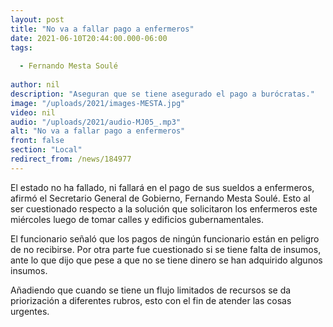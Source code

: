 ```yaml
---
layout: post
title: "No va a fallar pago a enfermeros"
date: 2021-06-10T20:44:00.000-06:00
tags:
  
  - Fernando Mesta Soulé
  
author: nil
description: "Aseguran que se tiene asegurado el pago a burócratas."
image: "/uploads/2021/images-MESTA.jpg"
video: nil
audio: "/uploads/2021/audio-MJ05_.mp3"
alt: "No va a fallar pago a enfermeros"
front: false
section: "Local"
redirect_from: /news/184977
---
```


El estado no ha fallado, ni fallará en el pago de sus sueldos a enfermeros, afirmó el Secretario General de Gobierno, Fernando Mesta Soulé. Esto al ser cuestionado respecto a la solución que solicitaron los enfermeros este miércoles luego de tomar calles y edificios gubernamentales.

El funcionario señaló que los pagos de ningún funcionario están en peligro de no recibirse. Por otra parte fue cuestionado si se tiene falta de insumos, ante lo que dijo que pese a que no se tiene dinero se han adquirido algunos insumos.

Añadiendo que cuando se tiene un flujo limitados de recursos se da priorización a diferentes rubros, esto con el fin de atender las cosas urgentes.
